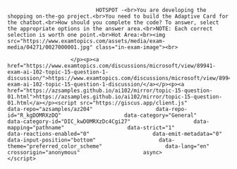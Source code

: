 <p class="card-text">
							
								HOTSPOT -<br>You are developing the shopping on-the-go project.<br>You need to build the Adaptive Card for the chatbot.<br>How should you complete the code? To answer, select the appropriate options in the answer area.<br>NOTE: Each correct selection is worth one point.<br>Hot Area:<br><img src="https://www.examtopics.com/assets/media/exam-media/04271/0027000001.jpg" class="in-exam-image"><br>
							
						</p><p><a href="https://www.examtopics.com/discussions/microsoft/view/89941-exam-ai-102-topic-15-question-1-discussion/">https://www.examtopics.com/discussions/microsoft/view/89941-exam-ai-102-topic-15-question-1-discussion/</a></p><p><a href="https://azsamples.github.io/ai102/mirror/topic-15-question-01.html">https://azsamples.github.io/ai102/mirror/topic-15-question-01.html</a></p><script src="https://giscus.app/client.js"                    data-repo="azsamples/az204"                    data-repo-id="R_kgDOMRXzDQ"                    data-category="General"                    data-category-id="DIC_kwDOMRXzDc4Cgi27"                    data-mapping="pathname"                    data-strict="1"                    data-reactions-enabled="0"                    data-emit-metadata="0"                    data-input-position="bottom"                    data-theme="preferred_color_scheme"                    data-lang="en"                    crossorigin="anonymous"                    async>                    </script>